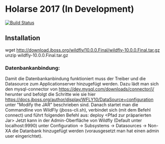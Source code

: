 # Holarse 2017 (In Development)

[![Build Status](https://travis-ci.org/Holarse-Linuxgaming/website.svg?branch=master)](https://travis-ci.org/Holarse-Linuxgaming/website)

## Installation

wget
http://download.jboss.org/wildfly/10.0.0.Final/wildfly-10.0.0.Final.tar.gz
unzip wildfly-10.0.0.Final.tar.gz

### Datenbankanbindung:

Damit die Datenbankanbindung funktioniert muss der Treiber und die Datasource zum Applicationserver hinzugefügt werden.
Dazu lädt man sich den mysql-connector von https://dev.mysql.com/downloads/connector/j/ herunter und befolgt die Schritte
wie sie hier https://docs.jboss.org/author/display/WFLY10/DataSource+configuration unter "Modify the JAR" beschrieben sind.
Danach startet man die Commandline von WildFly (jboss-cli.sh), verbindet sich (mit dem Befehl connect) und führt folgenden
Befehl aus: deploy <Pfad zur präparierten Jar>
Jetzt kann in der Admin-Oberfläche von Wildfly (Default unter localhost:9990) unter Configuration -> Subsystems -> Datasources ->
Non-XA die Datanbank hinzugefügt werden (vorausgesetzt man hat einen admin user eingerichtet).
